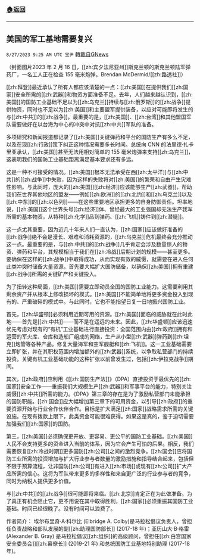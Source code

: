 ###  [:house:返回](README.md)
---


## 美国的军工基地需要复兴
`8/27/2023 9:25 AM UTC 宝尹` [轉載自GNews](https://gnews.org/articles/1605369)

（封面图片2023 年 2 月 16 日，[[zh:宾夕法尼亚州]]斯克兰顿的斯克兰顿陆军弹药厂，一名工人正在检查 155 毫米炮弹。Brendan McDermid/[[zh:路透社]]）

[[zh:拜登]]最近承认了所有人都应该清楚的一点：[[zh:美国]]在提供我们[[zh:国家]]安全所需的[[zh:武器]]和物资方面准备不足。去年，人们越来越认识到，[[zh:美国]]的国防工业基础不足以为[[zh:乌克兰]]持续与[[zh:俄罗斯]]的[[zh:战争]]提供物资，同时也不足以为[[zh:美国]]和主要盟军提供装备，以应对可能即将发生的与[[zh:中共]]的[[zh:战争]]。最重要的是，[[zh:美国]]、[[zh:台湾]]和其他盟国军队需要做好在以台海为中心的冲突中对抗[[zh:中共]]军队的准备。

多项研究和新闻报道都记录了[[zh:美国]]关键弹药和平台的国防生产有多么不足，以及在现[[zh:行政]]策下纠正这种情况需要多长时间。总统向 CNN 的法里德·扎卡里亚承认，[[zh:美国]]甚至无法用相对简单的 155 毫米炮弹来支持[[zh:乌克兰]]，这表明我们的国防工业基础距离满足基本要求还有多远。

这是一种不可接受的情况。[[zh:美国]]根本无法承受在西[[zh:太平洋]]与[[zh:中共]]的[[zh:战争]]中失败，因为这样的失败将对[[zh:美国]]的繁荣和自由产生灾难性影响。与此同时，庞大的[[zh:美国]][[zh:经济]]应该能够生产[[zh:武器]]，帮助我们在世界其他地区的盟友——例如[[zh:欧洲]]的[[zh:北约]]和[[zh:乌克兰]]以及[[zh:中东]]的[[zh:以色列]]——在这些重要地区承担更多的自身防御责任。坦率地说，[[zh:美国]]这个世界头号[[zh:经济]]体、曾经最大的工业强国却无法生产我军所需的基本物资，从特种[[zh:化学]]品到弹药、[[zh:飞机]]铸件到[[zh:潜艇]]。

这一点尤其重要，因为近几十年来人们一直认为，[[zh:国家]]应该做好准备的[[zh:战争]]绝不会是漫长、艰难和消耗资源的，[[zh:乌克兰]]危机最终会充分推动这一点。最重要的是，与[[zh:中共]]的[[zh:战争]]几乎肯定会涉及数量惊人的物资、弹药和平台，其规模相当于我们在[[zh:冷战]]后期计划的规模——甚至更多。要确保在这样的[[zh:战争]]中取得成功，从而实现有效的威慑，就需要在进入任何此类冲突时储备大量资源，首先要大幅扩大国防储备，以确保[[zh:美国]]拥有重建[[zh:战争]]所需的关键矿产和关键投入。

为了扭转这种局面，[[zh:美国]]需要立即动员全国的国防工业能力。这需要利用其剩余资产并从根本上修改损坏的模式。[[zh:美国]]不能简单地将更多资金投入到现有的、严重破碎的模式中。与此同时，它也不能指望日复一日地振兴国防工业。

首先，[[zh:华盛顿]]必须利用近期可用的资源。[[zh:美国]]面临的威胁就在此时此地——首先是[[zh:中共]]——而不是在遥远的未来。因此，[[zh:华盛顿]]应该迅速优先考虑对现有的“有机”工业基础进行直接投资：全国范围内由[[zh:政府]]拥有和运营的军火库、仓库和造船厂组成的网络，生产从小型[[zh:武器]]弹药到[[zh:坦克]]炮管等各种产品。修复大量海军和空军舰艇和[[zh:飞机]]。这一工业基础需要立即扩张，并在其职权范围内增加额外的[[zh:武器]]系统，以争取私营部门的持续投资。关键有机工业基础功能的这种扩张以前曾发生过，包括[[zh:伊拉克战争]]期间。

其次，[[zh:政府]]应利用《[[zh:国防生产法]]》（DPA）直接投资于最优先的[[zh:国家]]安全工作——重振我们大规模生产[[zh:武器]]和军事平台的能力，特别关注威慑[[zh:中共]]所需的能力。《DPA》第三章的存在是为了激励私营部门未能承担的国防职能。[[zh:国会]]应大幅增加第三章下的可用资金，以引导[[zh:政府]]的重要资源开始与行业合作伙伴合作。目标是扩大满足[[zh:国家]]战略需求所需的关键设施。在现有拨款上限下，此类资金可能很难获得。如果这是真的，鉴于迫切需要加强我们[[zh:国家]]的国防。

第三，[[zh:美国]]必须确保更开放、更容易、更公平的国防工业基础。[[zh:美国]]人民不会支持更多的资金进入当前的体系，因为它会产生可怕的后果。相反，我们需要恢复[[zh:冷战时期]]更多国防[[zh:公司]]之间的激烈竞争。[[zh:国会]]应将国防工业所需的投资增加与扩大行业参与者数量的激励措施和指导结合起来，包括但不限于预算流程，让非国防[[zh:公司]]有进入[[zh:市场]]或现有[[zh:公司]]扩大产品所需的信心。这将为军队带来更多的多样性和来自更广泛的行业参与者的竞争，同时为纳税人提供更多价值。

与[[zh:中共]]的[[zh:战争]]很可能即将来临。[[zh:北京]]肯定正在为此做准备。为了真正有机会阻止它，更不用说在其中取得胜利，[[zh:国家]]必须重振其国防工业基础。时间已经很晚了。没有时间可以浪费了。

作者简介：
埃尔布里奇·A·科尔比 (Elbridge A. Colby)是马拉松倡议负责人，曾担任负责战略和部队发展的副[[zh:助理国防部长]] (2017-18 年)；亚历山大·B·格雷 (Alexander B. Gray) 是马拉松倡议[[zh:组织]]的高级顾问，曾担任[[zh:白宫国家安全委员会]][[zh:幕僚长]] (2019-21 年) 和总统国防工业基地特别助理 (2017-18 年)。

